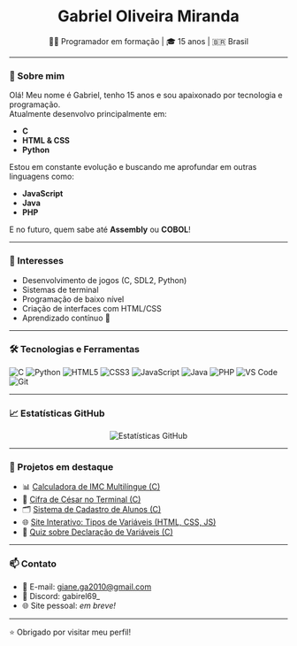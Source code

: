 <h1 align="center">Gabriel Oliveira Miranda</h1>

<p align="center">
  👨‍💻 Programador em formação | 🎓 15 anos | 🇧🇷 Brasil
</p>

---

### 👋 Sobre mim

Olá! Meu nome é Gabriel, tenho 15 anos e sou apaixonado por tecnologia e programação.  
Atualmente desenvolvo principalmente em:

- **C**
- **HTML & CSS**
- **Python**

Estou em constante evolução e buscando me aprofundar em outras linguagens como:

- **JavaScript**
- **Java**
- **PHP**

E no futuro, quem sabe até **Assembly** ou **COBOL**!

---

### 🧠 Interesses

- Desenvolvimento de jogos (C, SDL2, Python)
- Sistemas de terminal
- Programação de baixo nível
- Criação de interfaces com HTML/CSS
- Aprendizado contínuo 🚀

---

### 🛠️ Tecnologias e Ferramentas

![C](https://img.shields.io/badge/C-blue?style=flat-square&logo=c)
![Python](https://img.shields.io/badge/Python-yellow?style=flat-square&logo=python)
![HTML5](https://img.shields.io/badge/HTML5-E34F26?style=flat-square&logo=html5&logoColor=white)
![CSS3](https://img.shields.io/badge/CSS3-1572B6?style=flat-square&logo=css3&logoColor=white)
![JavaScript](https://img.shields.io/badge/JavaScript-F7DF1E?style=flat-square&logo=javascript&logoColor=black)
![Java](https://img.shields.io/badge/Java-ED8B00?style=flat-square&logo=java&logoColor=white)
![PHP](https://img.shields.io/badge/PHP-777BB4?style=flat-square&logo=php&logoColor=white)
![VS Code](https://img.shields.io/badge/VSCode-007ACC?style=flat-square&logo=visual-studio-code&logoColor=white)
![Git](https://img.shields.io/badge/Git-F05032?style=flat-square&logo=git&logoColor=white)

---

### 📈 Estatísticas GitHub

<p align="center">
  <img src="https://github-readme-stats.vercel.app/api?username=SeuUsuarioAqui&show_icons=true&theme=tokyonight" alt="Estatísticas GitHub" />
</p>

---

### 📌 Projetos em destaque

- 📊 [Calculadora de IMC Multilíngue (C)](https://github.com/SeuUsuarioAqui/imc-multilang)
- 🔐 [Cifra de César no Terminal (C)](https://github.com/SeuUsuarioAqui/cifra-cesar-c)
- 🗂️ [Sistema de Cadastro de Alunos (C)](https://github.com/SeuUsuarioAqui/cadastro-alunos-c)
- 🌐 [Site Interativo: Tipos de Variáveis (HTML, CSS, JS)](https://github.com/SeuUsuarioAqui/tipos-de-variaveis-site)
- 🧠 [Quiz sobre Declaração de Variáveis (C)](https://github.com/SeuUsuarioAqui/quiz-variaveis-c)

---

### 📫 Contato

- 📧 E-mail: giane.ga2010@gmail.com
- 💬 Discord: gabirel69_
- 🌐 Site pessoal: *em breve!*

---

⭐ Obrigado por visitar meu perfil!
